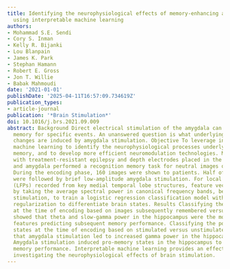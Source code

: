 ```yaml
---
title: Identifying the neurophysiological effects of memory-enhancing amygdala stimulation
  using interpretable machine learning
authors:
- Mohammad S.E. Sendi
- Cory S. Inman
- Kelly R. Bijanki
- Lou Blanpain
- James K. Park
- Stephan Hamann
- Robert E. Gross
- Jon T. Willie
- Babak Mahmoudi
date: '2021-01-01'
publishDate: '2025-04-11T16:57:09.734619Z'
publication_types:
- article-journal
publication: '*Brain Stimulation*'
doi: 10.1016/j.brs.2021.09.009
abstract: Background Direct electrical stimulation of the amygdala can enhance declarative
  memory for specific events. An unanswered question is what underlying neurophysiological
  changes are induced by amygdala stimulation. Objective To leverage interpretable
  machine learning to identify the neurophysiological processes underlying amygdala-mediated
  memory, and to develop more efficient neuromodulation technologies. Method Patients
  with treatment-resistant epilepsy and depth electrodes placed in the hippocampus
  and amygdala performed a recognition memory task for neutral images of objects.
  During the encoding phase, 160 images were shown to patients. Half of the images
  were followed by brief low-amplitude amygdala stimulation. For local field potentials
  (LFPs) recorded from key medial temporal lobe structures, feature vectors were calculated
  by taking the average spectral power in canonical frequency bands, before and after
  stimulation, to train a logistic regression classification model with elastic net
  regularization to differentiate brain states. Results Classifying the neural states
  at the time of encoding based on images subsequently remembered versus not-remembered
  showed that theta and slow-gamma power in the hippocampus were the most important
  features predicting subsequent memory performance. Classifying the post-image neural
  states at the time of encoding based on stimulated versus unstimulated trials showed
  that amygdala stimulation led to increased gamma power in the hippocampus. Conclusion
  Amygdala stimulation induced pro-memory states in the hippocampus to enhance subsequent
  memory performance. Interpretable machine learning provides an effective tool for
  investigating the neurophysiological effects of brain stimulation.
---
```

